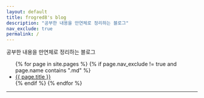 ```yaml
---
layout: default
title: frogred8's blog
description: "공부한 내용을 만연체로 정리하는 블로그"
nav_exclude: true
permalink: /
---
```


공부한 내용을 만연체로 정리하는 블로그
<ul>
{% for page in site.pages %}
  {% if page.nav_exclude != true and page.name contains ".md" %}
  <li><a href="{{ page.url }}">{{ page.title }}</a></li>
  {% endif %}
{% endfor %}
</ul>

<script async src="https://pagead2.googlesyndication.com/pagead/js/adsbygoogle.js?client=ca-pub-5261314982859092"
     crossorigin="anonymous"></script>

<hr>